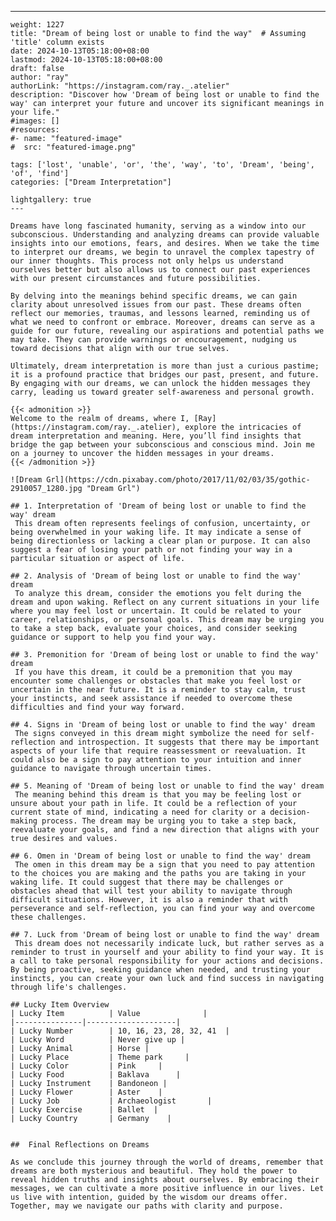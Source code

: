 ---
    weight: 1227
    title: "Dream of being lost or unable to find the way"  # Assuming 'title' column exists
    date: 2024-10-13T05:18:00+08:00
    lastmod: 2024-10-13T05:18:00+08:00
    draft: false
    author: "ray"
    authorLink: "https://instagram.com/ray._.atelier"
    description: "Discover how 'Dream of being lost or unable to find the way' can interpret your future and uncover its significant meanings in your life."
    #images: []
    #resources:
    #- name: "featured-image"
    #  src: "featured-image.png"
    
    tags: ['lost', 'unable', 'or', 'the', 'way', 'to', 'Dream', 'being', 'of', 'find']
    categories: ["Dream Interpretation"]
    
    lightgallery: true
    ---
    
    Dreams have long fascinated humanity, serving as a window into our subconscious. Understanding and analyzing dreams can provide valuable insights into our emotions, fears, and desires. When we take the time to interpret our dreams, we begin to unravel the complex tapestry of our inner thoughts. This process not only helps us understand ourselves better but also allows us to connect our past experiences with our present circumstances and future possibilities.
    
    By delving into the meanings behind specific dreams, we can gain clarity about unresolved issues from our past. These dreams often reflect our memories, traumas, and lessons learned, reminding us of what we need to confront or embrace. Moreover, dreams can serve as a guide for our future, revealing our aspirations and potential paths we may take. They can provide warnings or encouragement, nudging us toward decisions that align with our true selves.
    
    Ultimately, dream interpretation is more than just a curious pastime; it is a profound practice that bridges our past, present, and future. By engaging with our dreams, we can unlock the hidden messages they carry, leading us toward greater self-awareness and personal growth.
    
    {{< admonition >}}
    Welcome to the realm of dreams, where I, [Ray](https://instagram.com/ray._.atelier), explore the intricacies of dream interpretation and meaning. Here, you’ll find insights that bridge the gap between your subconscious and conscious mind. Join me on a journey to uncover the hidden messages in your dreams.
    {{< /admonition >}}
    
    ![Dream Grl](https://cdn.pixabay.com/photo/2017/11/02/03/35/gothic-2910057_1280.jpg "Dream Grl")
    
    ## 1. Interpretation of 'Dream of being lost or unable to find the way' dream
     This dream often represents feelings of confusion, uncertainty, or being overwhelmed in your waking life. It may indicate a sense of being directionless or lacking a clear plan or purpose. It can also suggest a fear of losing your path or not finding your way in a particular situation or aspect of life.
    
    ## 2. Analysis of 'Dream of being lost or unable to find the way' dream
     To analyze this dream, consider the emotions you felt during the dream and upon waking. Reflect on any current situations in your life where you may feel lost or uncertain. It could be related to your career, relationships, or personal goals. This dream may be urging you to take a step back, evaluate your choices, and consider seeking guidance or support to help you find your way.
    
    ## 3. Premonition for 'Dream of being lost or unable to find the way' dream
     If you have this dream, it could be a premonition that you may encounter some challenges or obstacles that make you feel lost or uncertain in the near future. It is a reminder to stay calm, trust your instincts, and seek assistance if needed to overcome these difficulties and find your way forward.
    
    ## 4. Signs in 'Dream of being lost or unable to find the way' dream
     The signs conveyed in this dream might symbolize the need for self-reflection and introspection. It suggests that there may be important aspects of your life that require reassessment or reevaluation. It could also be a sign to pay attention to your intuition and inner guidance to navigate through uncertain times.
    
    ## 5. Meaning of 'Dream of being lost or unable to find the way' dream
     The meaning behind this dream is that you may be feeling lost or unsure about your path in life. It could be a reflection of your current state of mind, indicating a need for clarity or a decision-making process. The dream may be urging you to take a step back, reevaluate your goals, and find a new direction that aligns with your true desires and values.
    
    ## 6. Omen in 'Dream of being lost or unable to find the way' dream
     The omen in this dream may be a sign that you need to pay attention to the choices you are making and the paths you are taking in your waking life. It could suggest that there may be challenges or obstacles ahead that will test your ability to navigate through difficult situations. However, it is also a reminder that with perseverance and self-reflection, you can find your way and overcome these challenges.
    
    ## 7. Luck from 'Dream of being lost or unable to find the way' dream
     This dream does not necessarily indicate luck, but rather serves as a reminder to trust in yourself and your ability to find your way. It is a call to take personal responsibility for your actions and decisions. By being proactive, seeking guidance when needed, and trusting your instincts, you can create your own luck and find success in navigating through life's challenges.
    
    ## Lucky Item Overview
    | Lucky Item          | Value              |
    |---------------|--------------------|
    | Lucky Number        | 10, 16, 23, 28, 32, 41  |
    | Lucky Word          | Never give up |
    | Lucky Animal        | Horse |
    | Lucky Place         | Theme park     |
    | Lucky Color         | Pink     |
    | Lucky Food          | Baklava      |
    | Lucky Instrument    | Bandoneon |
    | Lucky Flower        | Aster    |
    | Lucky Job           | Archaeologist       |
    | Lucky Exercise      | Ballet  |
    | Lucky Country       | Germany    |
    
    
    ##  Final Reflections on Dreams
    
    As we conclude this journey through the world of dreams, remember that dreams are both mysterious and beautiful. They hold the power to reveal hidden truths and insights about ourselves. By embracing their messages, we can cultivate a more positive influence in our lives. Let us live with intention, guided by the wisdom our dreams offer. Together, may we navigate our paths with clarity and purpose.
    